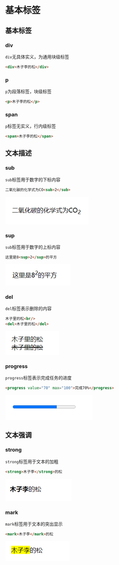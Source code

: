 # 基本标签

## 基本标签

### div
`div`无具体实义，为通用块级标签
```html
<div>木子李的松</div>
```

### p
`p`为段落标签，块级标签
```html
<p>木子李的松</p>
```

### span
`p`标签无实义，行内级标签
```html
<span>木子李的松</span>
```
## 文本描述

### sub
`sub`标签用于数字的下标内容
```html
二氧化碳的化学式为CO<sub>2</sub>
```
![二氧化碳的化学式](../../images/html/01.png)

### sup
`sub`标签用于数字的上标内容
```html
这里是8<sup>2</sup>的平方
```
![数字的上标内容](../../images/html/02.png)

### del
`del`标签表示删除的内容
```html
木子里的松<br/>
<del>木子里的松</del>
```
![删除标签](../../images/html/03.png)

### progress
`progress`标签表示完成任务的进度
```html
<progress value="70" max="100">完成70%</progress>
```
![进度标签](../../images/html/04.png)

## 文本强调

### strong
`strong`标签用于文本的加粗
```html
<strong>木子李</strong>的松
```
![strong标签](../../images/html/05.png)

### mark
`mark`标签用于文本的突出显示
```html
<mark>木子李</mark>的松
```
![mark标签](../../images/html/06.png)

